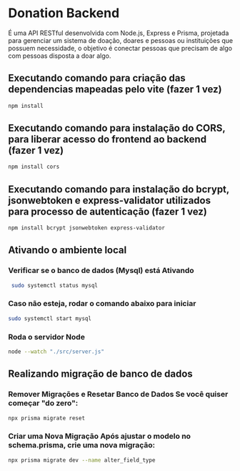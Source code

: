 # Donation Backend

 É uma API RESTful desenvolvida com Node.js, Express e Prisma, projetada para gerenciar um sistema de doação, doares e pessoas ou instituições que possuem necessidade, o objetivo é conectar pessoas que precisam de algo com pessoas disposta a doar algo.

## Executando comando para criação das dependencias mapeadas pelo vite (fazer 1 vez) ##

 ```bash
npm install
```
## Executando comando para instalação do CORS, para liberar acesso do frontend ao backend (fazer 1 vez) ##

 ```bash
npm install cors
```

## Executando comando para instalação do bcrypt, jsonwebtoken e express-validator utilizados para processo de autenticação (fazer 1 vez) ##

 ```bash
npm install bcrypt jsonwebtoken express-validator
```


 ## Ativando o ambiente local ##

 ### Verificar se o banco de dados (Mysql) está Ativando ###

```bash
 sudo systemctl status mysql
```

### Caso não esteja, rodar o comando abaixo para iniciar ###

```bash
sudo systemctl start mysql
```

### Roda o servidor Node ###

```bash
node --watch "./src/server.js"
```

 ## Realizando migração de banco de dados ##

 ### Remover Migrações e Resetar Banco de Dados Se você quiser começar "do zero": ###

```bash
npx prisma migrate reset
```

 ### Criar uma Nova Migração Após ajustar o modelo no schema.prisma, crie uma nova migração: ###

```bash
npx prisma migrate dev --name alter_field_type
```